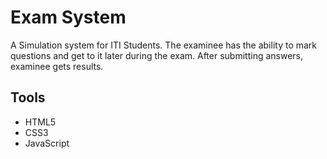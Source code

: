 # Exam System

A Simulation system for ITI Students. The examinee has the ability to mark questions and get to it later during the exam. 
After submitting answers, examinee gets results.

## Tools
- HTML5
- CSS3
- JavaScript
